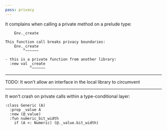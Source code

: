 ```yaml
---
pass: privacy
---
```


It complains when calling a private method on a prelude type:

```mare
    Env._create
```
```error
This function call breaks privacy boundaries:
    Env._create
        ^~~~~~~

- this is a private function from another library:
  :new val _create
           ^~~~~~~
```

---

TODO: It won't allow an interface in the local library to circumvent

---

It won't crash on private calls within a type-conditional layer:

```mare
:class Generic (A)
  :prop _value A
  :new (@_value)
  :fun numeric_bit_width
    if (A <: Numeric) (@._value.bit_width)
```

